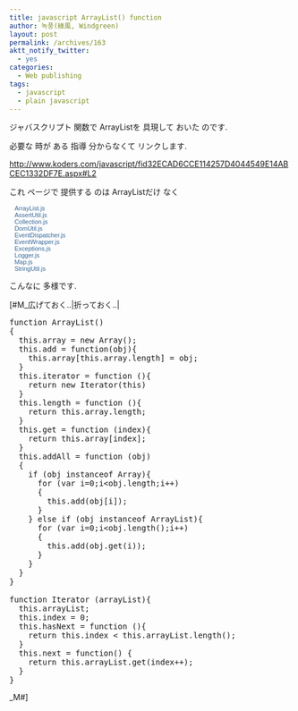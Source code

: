 ```yaml
---
title: javascript ArrayList() function
author: 녹풍(綠風, Windgreen)
layout: post
permalink: /archives/163
aktt_notify_twitter:
  - yes
categories:
  - Web publishing
tags:
  - javascript
  - plain javascript
---
```

ジャバスクリプト 関数で ArrayListを 具現して おいた のです.

必要な 時が ある 指導 分からなくて リンクします.

<a target="_top" href="http://www.koders.com/javascript/fid32ECAD6CCE114257D4044549E14ABCEC1332DF7E.aspx#L2">http://www.koders.com/javascript/fid32ECAD6CCE114257D4044549E14ABCEC1332DF7E.aspx#L2</a>

これ ページで 提供する のは ArrayListだけ なく 

<span class="Apple-style-span" style="font-family: Verdana, Helvetica, sans-serif; font-size: 11px; line-height: 12px; border-collapse: collapse; ">&nbsp; &nbsp;<a title="ArrayList.js" target="_top" href="http://www.koders.com/javascript/fid32ECAD6CCE114257D4044549E14ABCEC1332DF7E.aspx" style="color: rgb(51, 102, 153); text-decoration: none; ">ArrayList.js<br /></a>&nbsp; &nbsp;<a title="AssertUtil.js" target="_top" href="http://www.koders.com/javascript/fid110C5490AEBC7C3C036D494C5CFC59865690017E.aspx" style="color: rgb(51, 102, 153); text-decoration: none; ">AssertUtil.js<br /></a>&nbsp; &nbsp;<a title="Collection.js" target="_top" href="http://www.koders.com/javascript/fid95B8D6C208ED3FF1384B4D3264D78A47E707FB43.aspx" style="color: rgb(51, 102, 153); text-decoration: none; ">Collection.js<br /></a>&nbsp; &nbsp;<a title="DomUtil.js" target="_top" href="http://www.koders.com/javascript/fidBC000ECD64DCB94DDCA3E82D3A294907478508B8.aspx" style="color: rgb(51, 102, 153); text-decoration: none; ">DomUtil.js<br /></a>&nbsp; &nbsp;<a title="EventDispatcher.js" target="_top" href="http://www.koders.com/javascript/fidB8EF5A6C4718CB28A51A3315D1691CB0D0A50DBC.aspx" style="color: rgb(51, 102, 153); text-decoration: none; ">EventDispatcher.js<br /></a>&nbsp; &nbsp;<a title="EventWrapper.js" target="_top" href="http://www.koders.com/javascript/fidB8619D5ADDFC56C564805C30B0564D8C60C250BD.aspx" style="color: rgb(51, 102, 153); text-decoration: none; ">EventWrapper.js<br /></a>&nbsp; &nbsp;<a title="Exceptions.js" target="_top" href="http://www.koders.com/javascript/fid19207FC296F9F83508DB9F520594CA7A3DFC68E9.aspx" style="color: rgb(51, 102, 153); text-decoration: none; ">Exceptions.js<br /></a>&nbsp; &nbsp;<a title="Logger.js" target="_top" href="http://www.koders.com/javascript/fid997E0F4F02697F5EA043CFE854BC3337E00A70F4.aspx" style="color: rgb(51, 102, 153); text-decoration: none; ">Logger.js<br /></a>&nbsp; &nbsp;<a title="Map.js" target="_top" href="http://www.koders.com/javascript/fid3A6CEA4E02E47898E855C7F82745019F54548240.aspx" style="color: rgb(51, 102, 153); text-decoration: none; ">Map.js<br /></a>&nbsp; &nbsp;<a title="StringUtil.js" target="_top" href="http://www.koders.com/javascript/fidAD6A2D3030E4202577607E5704379EEAAFF20C50.aspx" style="color: rgb(51, 102, 153); text-decoration: none; ">StringUtil.js</a></span>

こんなに 多様です.

[#M_広げておく..|折っておく..|

<pre class="brush:js">function ArrayList()
{
  this.array = new Array();
  this.add = function(obj){
    this.array[this.array.length] = obj;
  }
  this.iterator = function (){
    return new Iterator(this)
  }
  this.length = function (){
    return this.array.length;
  }
  this.get = function (index){
    return this.array[index];
  }
  this.addAll = function (obj)
  {
    if (obj instanceof Array){
      for (var i=0;i&lt;obj.length;i++)
      {
        this.add(obj[i]);
      }
    } else if (obj instanceof ArrayList){
      for (var i=0;i&lt;obj.length();i++)
      {
        this.add(obj.get(i));
      }
    }
  }
}

function Iterator (arrayList){
  this.arrayList;
  this.index = 0;
  this.hasNext = function (){
    return this.index &lt; this.arrayList.length();
  }
  this.next = function() {
    return this.arrayList.get(index++);
  }
}
</pre>

_M#]